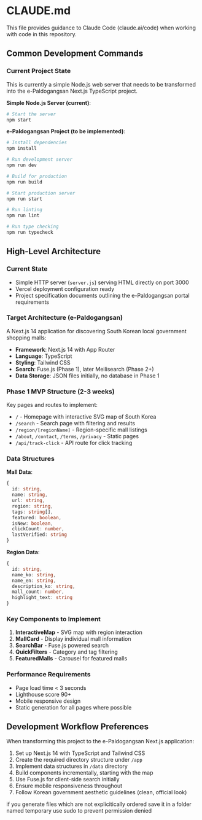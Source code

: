 # CLAUDE.md

This file provides guidance to Claude Code (claude.ai/code) when working with code in this repository.

## Common Development Commands

### Current Project State
This is currently a simple Node.js web server that needs to be transformed into the e-Paldogangsan Next.js TypeScript project.

**Simple Node.js Server (current)**:
```bash
# Start the server
npm start
```

**e-Paldogangsan Project (to be implemented)**:
```bash
# Install dependencies
npm install

# Run development server
npm run dev

# Build for production
npm run build

# Start production server
npm run start

# Run linting
npm run lint

# Run type checking
npm run typecheck
```

## High-Level Architecture

### Current State
- Simple HTTP server (`server.js`) serving HTML directly on port 3000
- Vercel deployment configuration ready
- Project specification documents outlining the e-Paldogangsan portal requirements

### Target Architecture (e-Paldogangsan)
A Next.js 14 application for discovering South Korean local government shopping malls:

- **Framework**: Next.js 14 with App Router
- **Language**: TypeScript
- **Styling**: Tailwind CSS
- **Search**: Fuse.js (Phase 1), later Meilisearch (Phase 2+)
- **Data Storage**: JSON files initially, no database in Phase 1

### Phase 1 MVP Structure (2-3 weeks)
Key pages and routes to implement:
- `/` - Homepage with interactive SVG map of South Korea
- `/search` - Search page with filtering and results
- `/region/[regionName]` - Region-specific mall listings
- `/about`, `/contact`, `/terms`, `/privacy` - Static pages
- `/api/track-click` - API route for click tracking

### Data Structures
**Mall Data**:
```typescript
{
  id: string,
  name: string,
  url: string,
  region: string,
  tags: string[],
  featured: boolean,
  isNew: boolean,
  clickCount: number,
  lastVerified: string
}
```

**Region Data**:
```typescript
{
  id: string,
  name_ko: string,
  name_en: string,
  description_ko: string,
  mall_count: number,
  highlight_text: string
}
```

### Key Components to Implement
1. **InteractiveMap** - SVG map with region interaction
2. **MallCard** - Display individual mall information
3. **SearchBar** - Fuse.js powered search
4. **QuickFilters** - Category and tag filtering
5. **FeaturedMalls** - Carousel for featured malls

### Performance Requirements
- Page load time < 3 seconds
- Lighthouse score 90+
- Mobile responsive design
- Static generation for all pages where possible

## Development Workflow Preferences

When transforming this project to the e-Paldogangsan Next.js application:
1. Set up Next.js 14 with TypeScript and Tailwind CSS
2. Create the required directory structure under `/app`
3. Implement data structures in `/data` directory
4. Build components incrementally, starting with the map
5. Use Fuse.js for client-side search initially
6. Ensure mobile responsiveness throughout
7. Follow Korean government aesthetic guidelines (clean, official look)

if you generate files which are not explicitically ordered save it in a folder named temporary
use sudo to prevent permission denied

